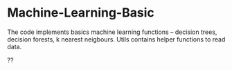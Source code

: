 # Machine-Learning-Basic

The code implements basics machine learning functions – decision trees, decision forests, k nearest neigbours.
Utils contains helper functions to read data.

??